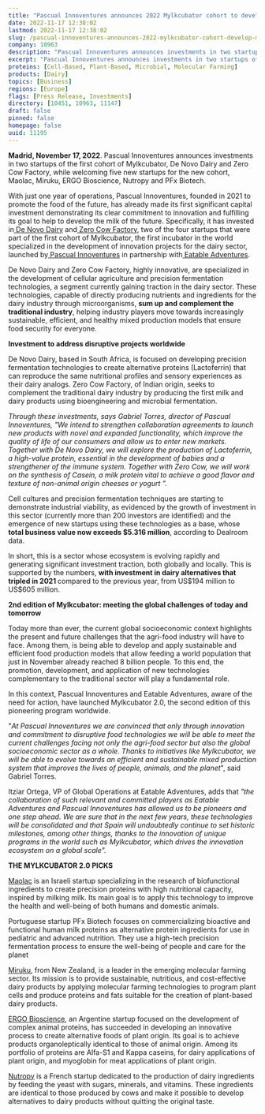 ```yaml
---
title: "Pascual Innoventures announces 2022 Mylkcubator cohort to develop milk of the future"
date: 2022-11-17 12:38:02
lastmod: 2022-11-17 12:38:02
slug: /pascual-innoventures-announces-2022-mylkcubator-cohort-develop-milk-future
company: 10963
description: "Pascual Innoventures announces investments in two startups of the first cohort of Mylkcubator, De Novo Dairy and Zero Cow Factory, while welcoming five new startups for the new cohort, Maolac, Miruku, ERGO Bioscience, Nutropy and PFx Biotech."
excerpt: "Pascual Innoventures announces investments in two startups of the first cohort of Mylkcubator, De Novo Dairy and Zero Cow Factory, while welcoming five new startups for the new cohort, Maolac, Miruku, ERGO Bioscience, Nutropy and PFx Biotech."
proteins: [Cell-Based, Plant-Based, Microbial, Molecular Farming]
products: [Dairy]
topics: [Business]
regions: [Europe]
flags: [Press Release, Investments]
directory: [10451, 10963, 11147]
draft: false
pinned: false
homepage: false
uuid: 11195
---
```

<p><strong>Madrid, November 17, 2022</strong>. Pascual Innoventures announces investments in two startups of the first cohort of Mylkcubator, De Novo Dairy and Zero Cow Factory, while welcoming five new startups for the new cohort, Maolac, Miruku, ERGO Bioscience, Nutropy and PFx Biotech.</p>
<p>With just one year of operations, Pascual Innoventures, founded in 2021 to promote the food of the future, has already made its first significant capital investment demonstrating its clear commitment to innovation and fulfilling its goal to help to develop the milk of the future. Specifically, it has invested in<a href="https://www.denovodairy.com/"> De Novo Dairy</a> and<a href="https://zerocowfactory.com/"> Zero Cow Factory</a>, two of the four startups that were part of the first cohort of Mylkcubator, the first incubator in the world specialized in the development of innovation projects for the dairy sector, launched by<a href="https://pascualinnoventures.com/"> Pascual Innoventures</a> in partnership with<a href="https://eatableadventures.com/"> Eatable Adventures</a>.</p>
<p>De Novo Dairy and Zero Cow Factory, highly innovative, are specialized in the development of cellular agriculture and precision fermentation technologies, a segment currently gaining traction in the dairy sector. These technologies, capable of directly producing nutrients and ingredients for the dairy industry through microorganisms, <strong>sum up and complement the traditional industry</strong>, helping industry players move towards increasingly sustainable, efficient, and healthy mixed production models that ensure food security for everyone. </p>
<p><strong>Investment to address disruptive projects worldwide</strong></p>
<p>De Novo Dairy, based in South Africa, is focused on developing precision fermentation technologies to create alternative proteins (Lactoferrin) that can reproduce the same nutritional profiles and sensory experiences as their dairy analogs. Zero Cow Factory, of Indian origin, seeks to complement the traditional dairy industry by producing the first milk and dairy products using bioengineering and microbial fermentation.</p>
<p><em>Through these investments, says Gabriel Torres, director of Pascual Innoventures, "We intend to strengthen collaboration agreements to launch new products with novel and expanded functionality, which improve the quality of life of our consumers and allow us to enter new markets. Together with De Novo Dairy, we will explore the production of Lactoferrin, a high-value protein, essential in the development of babies and a strengthener of the immune system. Together with Zero Cow, we will work on the synthesis of Casein, a milk protein vital to achieve a good flavor and texture of non-animal origin cheeses or yogurt ".</em></p>
<p>Cell cultures and precision fermentation techniques are starting to demonstrate industrial viability, as evidenced by the growth of investment in this sector (currently more than 200 investors are identified) and the emergence of new startups using these technologies as a base, whose <strong>total business value now exceeds $5.316 million</strong>, according to Dealroom data.</p>
<p>In short, this is a sector whose ecosystem is evolving rapidly and generating significant investment traction, both globally and locally. This is supported by the numbers, <strong>with investment in dairy alternatives that tripled in 2021 </strong>compared to the previous year, from US$194 million to US$605 million.</p>
<p><strong>2nd edition of Mylkcubator: meeting the global challenges of today and tomorrow</strong></p>
<p>Today more than ever, the current global socioeconomic context highlights the present and future challenges that the agri-food industry will have to face. Among them, is being able to develop and apply sustainable and efficient food production models that allow feeding a world population that just in November already reached 8 billion people. To this end, the promotion, development, and application of new technologies complementary to the traditional sector will play a fundamental role.</p>
<p>In this context, Pascual Innoventures and Eatable Adventures, aware of the need for action, have launched Mylkcubator 2.0, the second edition of this pioneering program worldwide.</p>
<p>"<em>At Pascual Innoventures we are convinced that only through innovation and commitment to disruptive food technologies we will be able to meet the current challenges facing not only the agri-food sector but also the global socioeconomic sector as a whole. Thanks to initiatives like Mylkcubator, we will be able to evolve towards an efficient and sustainable mixed production system that improves the lives of people, animals, and the planet</em>", said Gabriel Torres.</p>
<p>Itziar Ortega, VP of Global Operations at Eatable Adventures, adds that <em>"the collaboration of such relevant and committed players as Eatable Adventures and Pascual Innoventures has allowed us to be pioneers and one step ahead. We are sure that in the next few years, these technologies will be consolidated and that Spain will undoubtedly continue to set historic milestones, among other things, thanks to the innovation of unique programs in the world such as Mylkcubator, which drives the innovation ecosystem on a global scale".</em></p>
<p><strong>THE MYLKCUBATOR 2.0 PICKS</strong></p>
<p><a href="https://www.maolac.com/">Maolac</a> is an Israeli startup specializing in the research of biofunctional ingredients to create precision proteins with high nutritional capacity, inspired by milking milk. Its main goal is to apply this technology to improve the health and well-being of both humans and domestic animals.</p>
<p>Portuguese startup PFx Biotech focuses on commercializing bioactive and functional human milk proteins as alternative protein ingredients for use in pediatric and advanced nutrition. They use a high-tech precision fermentation process to ensure the well-being of people and care for the planet</p>
<p><a href="https://miruku.com/">Miruku</a>, from New Zealand, is a leader in the emerging molecular farming sector. Its mission is to provide sustainable, nutritious, and cost-effective dairy products by applying molecular farming technologies to program plant cells and produce proteins and fats suitable for the creation of plant-based dairy products.</p>
<p><a href="https://ergofoods.com/index-es.php">ERGO Bioscience</a>, an Argentine startup focused on the development of complex animal proteins, has succeeded in developing an innovative process to create alternative foods of plant origin. Its goal is to achieve products organoleptically identical to those of animal origin. Among its portfolio of proteins are Alfa-S1 and Kappa caseins, for dairy applications of plant origin, and myoglobin for meat applications of plant origin.</p>
<p><a href="https://nutropy.com/">Nutropy</a> is a French startup dedicated to the production of dairy ingredients by feeding the yeast with sugars, minerals, and vitamins. These ingredients are identical to those produced by cows and make it possible to develop alternatives to dairy products without quitting the original taste.</p>
